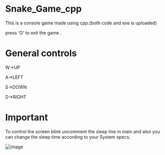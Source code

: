 # Snake_Game_cpp 
This is a console game made using cpp.(both code and exe is uploaded)

press 'O' to exit the game .

# General controls
W->UP

A->LEFT

S->DOWN

D->RIGHT
# Important
To control the screen blink uncomment the sleep line in main and also you can change the sleep time according to your System specs.


![image](https://user-images.githubusercontent.com/10905467/109409559-cc64c980-79b9-11eb-9f50-e2b87af10fab.png)
